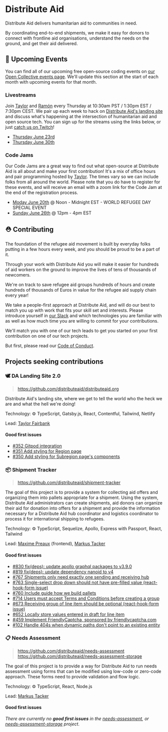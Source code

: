 # Distribute Aid

Distribute Aid delivers humanitarian aid to communities in need.

By coordinating end-to-end shipments, we make it easy for donors to connect with frontline aid organisations, understand the needs on the ground, and get their aid delivered.

## 📅 Upcoming Events

You can find all of our upcoming free open-source coding events on [our Open Collective events page](https://opencollective.com/distribute-aid-usa/events). We'll update this section at the start of each month with upcoming events for that month.

### Livestreams

Join [Taylor](https://twitter.com/borderless_dev) and [Ramón](https://twitter.com/hola_soy_milk) every Thursday at 10:30am PST / 1:30pm EST / 7:30pm CEST. We pair up each week to hack on [Distribute Aid's landing site](https://github.com/distributeaid/distributeaid.org) and discuss what's happening at the intersection of humanitarian aid and open source tech. You can sign up for the streams using the links below, or just [catch us on Twitch](https://www.twitch.tv/DistributeAid)!

- [Thursday June 23rd](https://opencollective.com/distribute-aid-usa/events/open-source-livestream-3-458d398f)
- [Thursday June 30th](https://opencollective.com/distribute-aid-usa/events/open-source-livestream-4-2b4dd057)

### Code Jams

Our Code Jams are a great way to find out what open-source at Distribute Aid is all about and make your first contribution! It's a mix of office hours and pair programming hosted by [Taylor](https://twitter.com/borderless_dev). The times vary so we can include folks from all around the world. Please note that you do have to register for these events, and will receive an email with a zoom link for the Code Jam at the end of the registration process.

- [Moday June 20th](https://opencollective.com/distribute-aid-usa/events/open-source-code-jam-3-751f65dc) @ Noon - Midnight EST - WORLD REFUGEE DAY SPECIAL EVENT
- [Sunday June 26th](https://opencollective.com/distribute-aid-usa/events/open-source-code-jam-4-6b3d7652) @ 12pm - 4pm EST

## ⛑️ Contributing

The foundation of the refugee aid movement is built by
everyday folks putting in a few hours every week, and you should be proud to be
a part of it.

Through your work with Distribute Aid you will make it easier for hundreds of
aid workers on the ground to improve the lives of tens of thousands of
newcomers.

We're on track to save
refugee aid groups hundreds of hours and create hundreds of thousands of Euros
in value for the refugee aid supply chain every year!

We take a people-first approach at Distribute Aid, and will do our best to match
you up with work that fits your skill set and interests. Please introduce
yourself in [our Slack](https://distributeaid.github.io/slack-invite-link/) and
which technologies you are familiar with as well as how much time you are
willing to commit for your contributions.

We'll match you with one of our tech leads to get you started on your first
contribution on one of our tech projects.

But first, please read our [Code of Conduct](https://github.com/distributeaid/.github/blob/saga/CODE_OF_CONDUCT.md).

## Projects seeking contributions

### 🕊️ DA Landing Site 2.0

> <https://github.com/distributeaid/distributeaid.org>

Distribute Aid's landing site, where we get to tell the world who the heck we are and what the hell we're doing!

Technology: ⚙ TypeScript, Gatsby.js, React, Contentful, Tailwind, Netlify

Lead: [Taylor Fairbank](https://github.com/jtfairbank)

#### Good first issues

<!-- embed-issues distributeaid.org -->
- [#352 Gitpod integration](https://github.com/distributeaid/distributeaid.org/issues/352)
- [#351 Add styling for Region page](https://github.com/distributeaid/distributeaid.org/issues/351)
- [#350 Add styling for Subregion page's components](https://github.com/distributeaid/distributeaid.org/issues/350)
<!-- embed-issues-end -->

### 📦 Shipment Tracker

> <https://github.com/distributeaid/shipment-tracker>

The goal of this project is to provide a system for collecting aid offers and organizing them into pallets appropriate for a shipment. Using the system, Distribute Aid administrators can create shipments, aid donors can organize their aid for donation into offers for a shipment and provide the information necessary for a Distribute Aid hub coordinator and logistics coordinator to process it for international shipping to refugees.

Technology: ⚙ TypeScript, Sequelize, Apollo, Express with Passport, React, Tailwind

Lead: [Maxime Preaux](https://github.com/deammer) (frontend), [Markus Tacker](https://github.com/coderbyheart)

#### Good first issues

<!-- embed-issues shipment-tracker -->
- [#830 fix(deps): update apollo graphql packages to v3.9.0](https://github.com/distributeaid/shipment-tracker/pull/830)
- [#819 fix(deps): update dependency nanoid to v4](https://github.com/distributeaid/shipment-tracker/pull/819)
- [#767 Shipments only need exactly one sending and receiving hub](https://github.com/distributeaid/shipment-tracker/issues/767)
- [#763 Single-select drop down should not have pre-filled value (react-hook-form issue)](https://github.com/distributeaid/shipment-tracker/issues/763)
- [#760 Include guide how we build pallets](https://github.com/distributeaid/shipment-tracker/issues/760)
- [#714 Users must accept Terms and Conditions before creating a group](https://github.com/distributeaid/shipment-tracker/issues/714)
- [#673 Receiving group of line item should be optional (react-hook-form issue)](https://github.com/distributeaid/shipment-tracker/issues/673)
- [#652 Locally store values entered in draft for line item](https://github.com/distributeaid/shipment-tracker/issues/652)
- [#459 Implement FriendlyCaptcha, sponsored by friendlycaptcha.com](https://github.com/distributeaid/shipment-tracker/issues/459)
- [#102 Handle 404s when dynamic paths don't point to an existing entity](https://github.com/distributeaid/shipment-tracker/issues/102)
<!-- embed-issues-end -->

### 📋 Needs Assessment

> <https://github.com/distributeaid/needs-assessment>  
> <https://github.com/distributeaid/needs-assessment-storage>

The goal of this project is to provide a way for Distribute Aid to run needs assessment using forms that can be modified using low-code or zero-code approach. These forms need to provide validation and flow logic.

Technology: ⚙ TypeScript, React, Node.js

Lead: [Markus Tacker](https://github.com/coderbyheart)

#### Good first issues

<!-- embed-issues needs-assessment,needs-assessment-storage -->
*There are currently no **good first issues** in the [needs-assessment](https://github.com/distributeaid/needs-assessment/issues?q=is%3Aissue+label%3A%22good+first+issue%22+is%3Aopen), or [needs-assessment-storage](https://github.com/distributeaid/needs-assessment-storage/issues?q=is%3Aissue+label%3A%22good+first+issue%22+is%3Aopen) project.*
<!-- embed-issues-end -->
